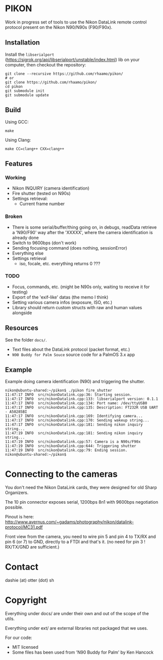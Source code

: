 # PIKON

Work in progress set of tools to use the Nikon DataLink remote control protocol present on the Nikon N90/N90s (F90/F90x).

## Installation

Install the `libserialport` (https://sigrok.org/api/libserialport/unstable/index.html) lib on your computer, then checkout the repository:

```
git clone --recursive https://github.com/rhaamo/pikon/
# or
git clone https://github.com/rhaamo/pikon/
cd pikon
git submodule init
git submodule update
```

## Build

Using GCC:
```
make
```

Using Clang:
```
make CC=clang++ CXX=clang++
```

## Features
### Working

- Nikon INQUIRY (camera identification)
- Fire shutter (tested on N90s)
- Settings retrieval:
  - Current frame number

### Broken
- There is some serial/buffer/thing going on, in debugs, readData retrieve a 'N90/F90' way after the 'XXXXX', where the camera identification is already done
- Switch to 9600bps (don't work)
- Sending focusing command (does nothing, sessionError)
- Everything else
- Settings retrieval
  - iso, focale, etc. everything returns 0 ???

### TODO
- Focus, commands, etc. (might be N90s only, waiting to receive it for testing)
- Export of the 'exif-like' datas (the memo I think)
- Setting various camera infos (exposure, ISO, etc.)
- Library should return custom structs with raw and human values alongside

## Resources

See the folder `docs/`.
- Text files about the DataLink protocol (packet format, etc.)
- `N90 Buddy for Palm Souce` source code for a PalmOS 3.x app

## Example

Example doing camera identification (N90) and triggering the shutter.

```
nikon@ubuntu-shared:~/pikon$ ./pikon fire_shutter
11:47:17 INFO  src/nikonDatalink.cpp:36: Starting session.
11:47:17 INFO  src/nikonDatalink.cpp:133: libserialport version: 0.1.1
11:47:17 INFO  src/nikonDatalink.cpp:134: Port name: /dev/ttyUSB0
11:47:17 INFO  src/nikonDatalink.cpp:135: Description: FT232R USB UART - A50285BI
11:47:17 INFO  src/nikonDatalink.cpp:169: Identifying camera...
11:47:17 INFO  src/nikonDatalink.cpp:170: Sending wakeup string...
11:47:17 INFO  src/nikonDatalink.cpp:181: Sending nikon inquiry string...
11:47:19 INFO  src/nikonDatalink.cpp:181: Sending nikon inquiry string...
11:47:19 INFO  src/nikonDatalink.cpp:57: Camera is a N90s/F90x
11:47:19 INFO  src/nikonDatalink.cpp:644: Triggering shutter
11:47:19 INFO  src/nikonDatalink.cpp:79: Ending session.
nikon@ubuntu-shared:~/pikon$
```

# Connecting to the cameras

You don't need the Nikon DataLink cards, they were designed for old Sharp Organizers.

The 10 pin connector exposes serial, 1200bps 8n1 with 9600bps negotiation possible.

Pinout is here: http://www.avernus.com/~gadams/photography/nikon/datalink-protocol/MC31.pdf

Front view from the camera, you need to wire pin 5 and pin 4 to TX/RX and pin 6 (or 7) to GND, directly to a FTDI and that's it. (no need for pin 3 ! RX/TX/GND are sufficient.)

# Contact
dashie (at) otter (dot) sh

# Copyright

Everything under docs/ are under their own and out of the scope of the utils.

Everything under ext/ are external libraries not packaged that we uses.

For our code:
- MIT licensed
- Some files has been used from 'N90 Buddy for Palm' by Ken Hancock
